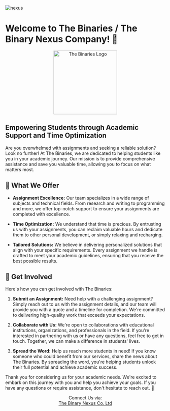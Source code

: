 ![nexus](https://github.com/The-Binaries/.github/assets/115852972/6fb3a991-cd9f-4518-bd44-d28cdf5f7dca)

# Welcome to The Binaries / The Binary Nexus Company! 🎉

<p align="center" border-radius="50%" >
  <img src="https://github.com/The-Binaries/.github/assets/115852972/7ce1830e-6a74-4d79-9da3-ac5cb99e722c" alt="The Binaries Logo" width="200" height="200" >
</p>


## Empowering Students through Academic Support and Time Optimization

Are you overwhelmed with assignments and seeking a reliable solution? Look no further! At The Binaries, we are dedicated to helping students like you in your academic journey. Our mission is to provide comprehensive assistance and save you valuable time, allowing you to focus on what matters most.

## 🌟 What We Offer

- **Assignment Excellence:** Our team specializes in a wide range of subjects and technical fields. From research and writing to programming and more, we offer top-notch support to ensure your assignments are completed with excellence.

- **Time Optimization:** We understand that time is precious. By entrusting us with your assignments, you can reclaim valuable hours and dedicate them to other personal development, or simply relaxing and recharging.

- **Tailored Solutions:** We believe in delivering personalized solutions that align with your specific requirements. Every assignment we handle is crafted to meet your academic guidelines, ensuring that you receive the best possible results.

## 🙌 Get Involved

Here's how you can get involved with The Binaries:

1. **Submit an Assignment:** Need help with a challenging assignment? Simply reach out to us with the assignment details, and our team will provide you with a quote and a timeline for completion. We're committed to delivering high-quality work that exceeds your expectations.

2. **Collaborate with Us:** We're open to collaborations with educational institutions, organizations, and professionals in the field. If you're interested in partnering with us or have any questions, feel free to get in touch. Together, we can make a difference in students' lives.

3. **Spread the Word:** Help us reach more students in need! If you know someone who could benefit from our services, share the news about The Binaries. By spreading the word, you're helping students unlock their full potential and achieve academic success.

Thank you for considering us for your academic needs. We're excited to embark on this journey with you and help you achieve your goals. If you have any questions or require assistance, don't hesitate to reach out. 🚀
<div align='center'>Connect Us via:</div>
<div align='center'>
  <a href="https://www.facebook.com/profile.php?id=100093881001044">The Binary Nexus Co. Ltd</a>
  </div>
